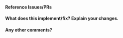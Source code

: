 <!--
Thanks for contributing a pull request! Please ensure you have taken a look at
the contribution guidelines: https://github.com/microsoft/grasp0ologic/CONTRIBUTING.md#how-to-create-an-actionable-bug-report
-->

#### Reference Issues/PRs
<!--
Example: Fixes #1234. See also #3456.
Please use keywords (e.g., Fixes) to create link to the issues or pull requests
you resolved, so that they will automatically be closed when your pull request
is merged. See https://github.com/blog/1506-closing-issues-via-pull-requests
-->


#### What does this implement/fix? Explain your changes.


#### Any other comments?

